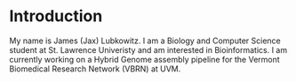 # Introduction 
My name is James (Jax) Lubkowitz. I am a Biology and Computer Science student at St. Lawrence Univeristy and am interested in Bioinformatics. I am currently working on a Hybrid Genome assembly pipeline for the Vermont Biomedical Research Network (VBRN) at UVM. 

<!--
**jaxlub/jaxlub** is a ✨ _special_ ✨ repository because its `README.md` (this file) appears on your GitHub profile.

Here are some ideas to get you started:

- 🔭 I’m currently working on ...
- 🌱 I’m currently learning ...
- 👯 I’m looking to collaborate on ...
- 🤔 I’m looking for help with ...
- 💬 Ask me about ...
- 📫 How to reach me: ...
- 😄 Pronouns: ...
- ⚡ Fun fact: ...
-->
